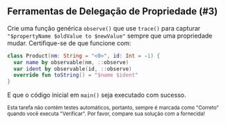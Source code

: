 ## Ferramentas de Delegação de Propriedade (#3)

Crie uma função genérica `observe()` que use `trace()` para capturar
`"$propertyName $oldValue to $newValue"` sempre que uma propriedade mudar. Certifique-se
de que funcione com:

```kotlin
class Product(nm: String = "<0>", id: Int = -1) {
  var name by observable(nm, ::observe)
  var ident by observable(id, ::observe)
  override fun toString() = "$name $ident"
}
```

E que o código inicial em `main()` seja executado com sucesso.

<sub> Esta tarefa não contém testes automáticos,
portanto, sempre é marcada como "Correto" quando você executa "Verificar".
Por favor, compare sua solução com a fornecida! </sub>